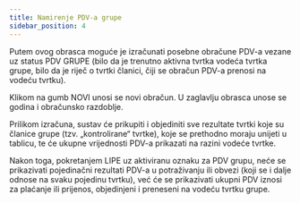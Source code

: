 ```yaml
---
title: Namirenje PDV-a grupe
sidebar_position: 4
---
```


Putem ovog obrasca moguće je izračunati posebne obračune PDV-a vezane uz status PDV GRUPE (bilo da je trenutno aktivna tvrtka vodeća tvrtka grupe, bilo da je riječ o tvrtki članici, čiji se obračun PDV-a prenosi na vodeću tvrtku).

Klikom na gumb NOVI unosi se novi obračun. U zaglavlju obrasca unose se godina i obračunsko razdoblje.

Prilikom izračuna, sustav će prikupiti i objediniti sve rezultate tvrtki koje su članice grupe (tzv. „kontrolirane“ tvrtke), koje se prethodno moraju unijeti u tablicu, te će ukupne vrijednosti PDV-a prikazati na razini vodeće tvrtke.

Nakon toga, pokretanjem LIPE uz aktiviranu oznaku za PDV grupu, neće se prikazivati pojedinačni rezultati PDV-a u potraživanju ili obvezi (koji se i dalje odnose na svaku pojedinu tvrtku), već će se prikazivati ukupni PDV iznosi za plaćanje ili prijenos, objedinjeni i preneseni na vodeću tvrtku grupe.